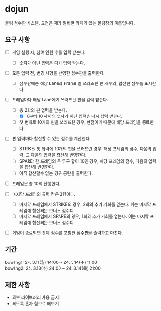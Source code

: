 # dojun

볼링 점수판 시스템. 도전은 제가 알바한 카페가 있는 볼링장의 이름입니다.

## 요구 사항

- [ ] 게임 실행 시, 참여 인원 수를 입력 받는다.
  - [ ] 숫자가 아닌 입력은 다시 입력 받는다.
- [ ] 모든 입력 전, 변경 사항을 반영한 점수판을 출력한다.
  - [ ] 점수판에는 해당 Lane과 Frame 별 쓰러뜨린 핀 개수와, 합산한 점수를 표시한다.
- [ ] 프레임마다 해당 Lane에게 쓰러뜨린 핀을 입력 받는다.
  - [ ] 총 2회의 핀 입력을 받는다.
    - [x] 0부터 10 사이의 숫자가 아닌 입력은 다시 입력 받는다.
  - [ ] 첫 번째로 10개의 핀을 쓰러뜨린 경우, 만점이기 때문에 해당 프레임을 종료한다.
- [ ] 핀 입력마다 합산할 수 있는 점수를 계산한다.
  - [ ] STRIKE: 첫 입력에 10개의 핀을 쓰러뜨린 경우, 해당 프레임의 점수, 다음의 입력, 그 다음의 입력을 합산해 반영한다.
  - [ ] SPARE: 한 프레임의 두 투구 합이 10인 경우, 해당 프레임의 점수, 다음의 입력을 합산해 반영한다.
  - [ ] 아직 합산할수 없는 경우 공란을 출력한다.
- [ ] 프레임은 총 10회 진행한다.
- [ ] 마지막 프레임의 출력 칸은 3칸이다.
  - [ ] 마지막 프레임에서 STRIKE의 경우, 2회의 추가 기회를 얻는다. 이는 마지막 프레임에 합산되는 보너스 점수다.
  - [ ] 마지막 프레임에서 SPARE의 경우, 1회의 추가 기회를 얻는다. 이는 마지막 프레임에 합산되는 보너스 점수다.
- [ ] 게임이 종료되면 전체 점수를 포함한 점수판을 출력하고 마친다.


## 기간

bowling1: 24. 3.11(월) 14:00 ~ 24. 3.14(수) 11:00<br>
bowling2: 24. 3.13(수) 24:00 ~ 24. 3.14(목) 21:00

## 제한 사항

- 외부 라이브러리 사용 금지!
- 되도록 혼자 힘으로 해보기